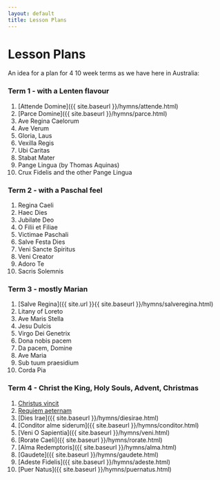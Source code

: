 ```yaml
---
layout: default
title: Lesson Plans
---
```


# Lesson Plans

An idea for a plan for 4 10 week terms as we have here in Australia:

### Term 1 - with a Lenten flavour

1. [Attende Domine]({{ site.baseurl }}/hymns/attende.html)
1. [Parce Domine]({{ site.baseurl }}/hymns/parce.html)
1. Ave Regina Caelorum
1. Ave Verum
1. Gloria, Laus
1. Vexilla Regis
1. Ubi Caritas
1. Stabat Mater
1. Pange Lingua (by Thomas Aquinas)
1. Crux Fidelis and the other Pange Lingua

### Term 2 - with a Paschal feel

1. Regina Caeli
1. Haec Dies
1. Jubilate Deo
1. O Filii et Filiae
1. Victimae Paschali
1. Salve Festa Dies
1. Veni Sancte Spiritus
1. Veni Creator
1. Adoro Te
1. Sacris Solemnis

### Term 3 - mostly Marian

1. [Salve Regina]({{ site.url }}{{ site.baseurl }}/hymns/salveregina.html)
1. Litany of Loreto
1. Ave Maris Stella
1. Jesu Dulcis
1. Virgo Dei Genetrix
1. Dona nobis pacem
1. Da pacem, Domine
1. Ave Maria
1. Sub tuum praesidium
1. Corda Pia

### Term 4 - Christ the King, Holy Souls, Advent, Christmas

1. <a href="{{ site.url }}{{ site.baseurl }}/hymns/christusvincit.html">Christus vincit</a>
1. <a href="{{ site.url }}{{ site.baseurl }}/hymns/requiem.html">Requiem aeternam</a>
1. [Dies Irae]({{ site.baseurl }}/hymns/diesirae.html)
1. [Conditor alme siderum]({{ site.baseurl }}/hymns/conditor.html)
1. [Veni O Sapientia]({{ site.baseurl }}/hymns/veni.html)
1. [Rorate Caeli]({{ site.baseurl }}/hymns/rorate.html)
1. [Alma Redemptoris]({{ site.baseurl }}/hymns/alma.html)
1. [Gaudete]({{ site.baseurl }}/hymns/gaudete.html)
1. [Adeste Fidelis]({{ site.baseurl }}/hymns/adeste.html)
1. [Puer Natus]({{ site.baseurl }}/hymns/puernatus.html)
